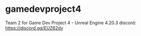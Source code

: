 # gamedevproject4
Team 2 for Game Dev Project 4 - Unreal Engine 4.20.3
discord: https://discord.gg/EUZ62dv
